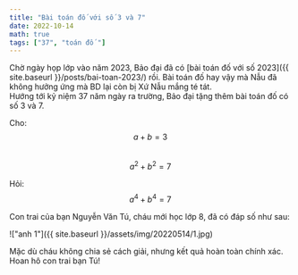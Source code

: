 ```yaml
---
title: "Bài toán đố với số 3 và 7"
date: 2022-10-14
math: true
tags: ["37", "toán đố "]
---
```


Chờ ngày họp lớp vào năm 2023, Bảo đại đã có [bài toán đố với số 2023]({{ site.baseurl }}/posts/bai-toan-2023/) rồi.  Bài toán đố hay vậy mà Nẫu đã không hưởng ứng mà BD lại còn bị Xứ Nẫu mắng té tát.  
Hướng tới kỷ niệm 37 năm ngày ra trường, Bảo đại tặng thêm bài toán đố có số 3 và 7.


Cho:  
$$a + b = 3$$  
$$a^2 + b^2 = 7$$

Hỏi:  
$$a^4 + b^4 = 7$$

Con trai của bạn Nguyễn Văn Tú, cháu mới học lớp 8, đã có đáp số như sau:

!["anh 1"]({{ site.baseurl }}/assets/img/20220514/1.jpg)

Mặc dù cháu không chia sẻ cách giải, nhưng kết quả hoàn toàn chính xác. Hoan hô con trai bạn Tú!
